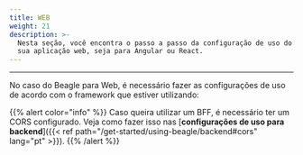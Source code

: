 ```yaml
---
title: WEB
weight: 21
description: >-
  Nesta seção, você encontra o passo a passo da configuração de uso do Beagle na
  sua aplicação web, seja para Angular ou React.
---
```


---

No caso do Beagle para Web, é necessário fazer as configurações de uso de acordo com o framework que estiver utilizando:

{{% alert color="info" %}}
Caso queira utilizar um BFF, é necessário ter um CORS configurado. Veja como fazer isso nas [**configurações de uso para backend**]({{< ref path="/get-started/using-beagle/backend#cors" lang="pt" >}}).
{{% /alert %}}
